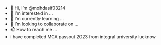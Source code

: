 - 👋 Hi, I’m @mohdasif03214
- 👀 I’m interested in ...
- 🌱 I’m currently learning ...
- 💞️ I’m looking to collaborate on ...
- 📫 How to reach me ...
-   i have completed MCA passout 2023 from integral university lucknow 

<!---
mohdasif03214/mohdasif03214 is a ✨ special ✨ repository because its `README.md` (this file) appears on your GitHub profile.
You can click the Preview link to take a look at your changes.
--->
